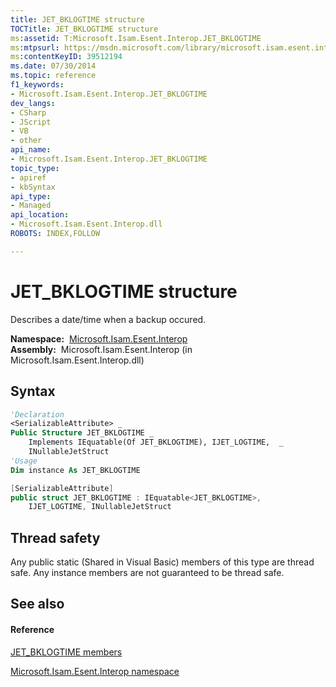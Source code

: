 ```yaml
---
title: JET_BKLOGTIME structure
TOCTitle: JET_BKLOGTIME structure
ms:assetid: T:Microsoft.Isam.Esent.Interop.JET_BKLOGTIME
ms:mtpsurl: https://msdn.microsoft.com/library/microsoft.isam.esent.interop.jet_bklogtime(v=EXCHG.10)
ms:contentKeyID: 39512194
ms.date: 07/30/2014
ms.topic: reference
f1_keywords:
- Microsoft.Isam.Esent.Interop.JET_BKLOGTIME
dev_langs:
- CSharp
- JScript
- VB
- other
api_name: 
- Microsoft.Isam.Esent.Interop.JET_BKLOGTIME
topic_type: 
- apiref
- kbSyntax
api_type: 
- Managed
api_location: 
- Microsoft.Isam.Esent.Interop.dll
ROBOTS: INDEX,FOLLOW

---
```


# JET_BKLOGTIME structure

Describes a date/time when a backup occured.

**Namespace:**  [Microsoft.Isam.Esent.Interop](./microsoft.isam.esent.interop-namespace.md)  
**Assembly:**  Microsoft.Isam.Esent.Interop (in Microsoft.Isam.Esent.Interop.dll)

## Syntax

``` vb
'Declaration
<SerializableAttribute> _
Public Structure JET_BKLOGTIME _
    Implements IEquatable(Of JET_BKLOGTIME), IJET_LOGTIME,  _
    INullableJetStruct
'Usage
Dim instance As JET_BKLOGTIME
```

``` csharp
[SerializableAttribute]
public struct JET_BKLOGTIME : IEquatable<JET_BKLOGTIME>, 
    IJET_LOGTIME, INullableJetStruct
```

## Thread safety

Any public static (Shared in Visual Basic) members of this type are thread safe. Any instance members are not guaranteed to be thread safe.

## See also

#### Reference

[JET_BKLOGTIME members](./jet-bklogtime-members.md)

[Microsoft.Isam.Esent.Interop namespace](./microsoft.isam.esent.interop-namespace.md)